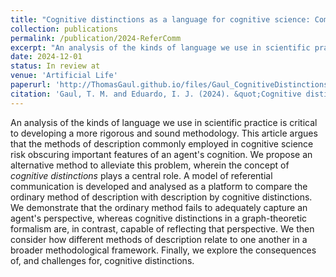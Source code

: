 ```yaml
---
title: "Cognitive distinctions as a language for cognitive science: Comparing methods of description in a model of referential communication"
collection: publications
permalink: /publication/2024-ReferComm
excerpt: "An analysis of the kinds of language we use in scientific practice is critical to developing a more rigorous and sound methodology. This article argues that the methods of description commonly employed in cognitive science risk obscuring important features of an agent's cognition. We propose an alternative method to alleviate this problem, wherein the concept of <i>cognitive distinctions</i> plays a central role. A model of referential communication is developed and analysed as a platform to compare the ordinary method of description with description by cognitive distinctions. We demonstrate that the ordinary method fails to adequately capture an agent's perspective, whereas cognitive distinctions in a graph-theoretic formalism are, in contrast, capable of reflecting that perspective. We then consider how different methods of description relate to one another in a broader methodological framework. Finally, we explore the consequences of, and challenges for, cognitive distinctions."
date: 2024-12-01
status: In review at
venue: 'Artificial Life'
paperurl: 'http://ThomasGaul.github.io/files/Gaul_CognitiveDistinctions.pdf'
citation: 'Gaul, T. M. and Eduardo, I. J. (2024). &quot;Cognitive distinctions as a language for cognitive science: Comparing methods of description in a model of referential communication.&quot; <i>Artificial Life</i>. In Review.'
---
```


An analysis of the kinds of language we use in scientific practice is critical to developing a more rigorous and sound methodology. This article argues that the methods of description commonly employed in cognitive science risk obscuring important features of an agent's cognition. We propose an alternative method to alleviate this problem, wherein the concept of <i>cognitive distinctions</i> plays a central role. A model of referential communication is developed and analysed as a platform to compare the ordinary method of description with description by cognitive distinctions. We demonstrate that the ordinary method fails to adequately capture an agent's perspective, whereas cognitive distinctions in a graph-theoretic formalism are, in contrast, capable of reflecting that perspective. We then consider how different methods of description relate to one another in a broader methodological framework. Finally, we explore the consequences of, and challenges for, cognitive distinctions.
